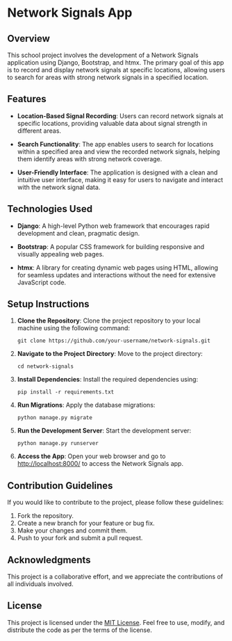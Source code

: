 # Network Signals App

## Overview

This school project involves the development of a Network Signals application using Django, Bootstrap, and htmx. The primary goal of this app is to record and display network signals at specific locations, allowing users to search for areas with strong network signals in a specified location.

## Features

- **Location-Based Signal Recording**: Users can record network signals at specific locations, providing valuable data about signal strength in different areas.

- **Search Functionality**: The app enables users to search for locations within a specified area and view the recorded network signals, helping them identify areas with strong network coverage.

- **User-Friendly Interface**: The application is designed with a clean and intuitive user interface, making it easy for users to navigate and interact with the network signal data.

## Technologies Used

- **Django**: A high-level Python web framework that encourages rapid development and clean, pragmatic design.

- **Bootstrap**: A popular CSS framework for building responsive and visually appealing web pages.

- **htmx**: A library for creating dynamic web pages using HTML, allowing for seamless updates and interactions without the need for extensive JavaScript code.

## Setup Instructions

1. **Clone the Repository**: Clone the project repository to your local machine using the following command:
   ```
   git clone https://github.com/your-username/network-signals.git
   ```

2. **Navigate to the Project Directory**: Move to the project directory:
   ```
   cd network-signals
   ```

3. **Install Dependencies**: Install the required dependencies using:
   ```
   pip install -r requirements.txt
   ```

4. **Run Migrations**: Apply the database migrations:
   ```
   python manage.py migrate
   ```

5. **Run the Development Server**: Start the development server:
   ```
   python manage.py runserver
   ```

6. **Access the App**: Open your web browser and go to [http://localhost:8000/](http://localhost:8000/) to access the Network Signals app.

## Contribution Guidelines

If you would like to contribute to the project, please follow these guidelines:

1. Fork the repository.
2. Create a new branch for your feature or bug fix.
3. Make your changes and commit them.
4. Push to your fork and submit a pull request.

## Acknowledgments

This project is a collaborative effort, and we appreciate the contributions of all individuals involved.

## License

This project is licensed under the [MIT License](LICENSE.md). Feel free to use, modify, and distribute the code as per the terms of the license.
